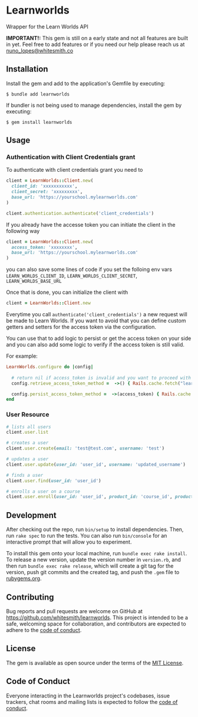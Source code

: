 # Learnworlds

Wrapper for the Learn Worlds API

**IMPORTANT!:** This gem is still on a early state and not all features are built in yet. Feel free to add features or if you need our help please reach us at nuno_lopes@whitesmith.co

## Installation

Install the gem and add to the application's Gemfile by executing:

    $ bundle add learnworlds

If bundler is not being used to manage dependencies, install the gem by executing:

    $ gem install learnworlds

## Usage

### Authentication with Client Credentials grant

To authenticate with client credentials grant you need to 

```ruby
client = LearnWorlds::Client.new(
  client_id: 'xxxxxxxxxxx',
  client_secret: 'xxxxxxxxx',
  base_url: 'https://yourschool.mylearnworlds.com'
)

client.authentication.authenticate('client_credentials')

```

If you already have the accesse token you can initiate the client in the following way

```ruby
client = LearnWorlds::Client.new(
  access_token: 'xxxxxxxx',
  base_url: 'https://yourschool.mylearnworlds.com'
)
```

you can also save some lines of code if you set the folloing env vars `LEARN_WORLDS_CLIENT_ID`, `LEARN_WORLDS_CLIENT_SECRET`, `LEARN_WORLDS_BASE_URL`

Once that is done, you can initialize the client with 

```ruby
client = LearnWorlds::Client.new
```

Everytime you call `authenticate('client_credentials')` a new request will be made to Learn Worlds. 
If you want to avoid that you can define custom getters and setters for the access token via the configuration.

You can use that to add logic to persist or get the access token on your side and you can also add some logic to verify if the access token is still valid.

For example:

```ruby
LearnWorlds.configure do |config|
  
  # return nil if access_token is invalid and you want to proceed with the authentication process
  config.retrieve_access_token_method =  ->() { Rails.cache.fetch("learnworlds_access_token") }

  config.persist_access_token_method =  ->(access_token) { Rails.cache.write('learnworlds_access_token', access_token) } }
end
```

### User Resource

```ruby
# lists all users
client.user.list

# creates a user
client.user.create(email: 'test@test.com', username: 'test')

# updates a user
client.user.update(user_id: 'user_id', username: 'updated_username')

# finds a user
client.user.find(user_id: 'user_id')

# enrolls a user on a course
client.user.enroll(user_id: 'user_id', product_id: 'course_id', product_type: 'course', price: 0)
```


## Development

After checking out the repo, run `bin/setup` to install dependencies. Then, run `rake spec` to run the tests. You can also run `bin/console` for an interactive prompt that will allow you to experiment.

To install this gem onto your local machine, run `bundle exec rake install`. To release a new version, update the version number in `version.rb`, and then run `bundle exec rake release`, which will create a git tag for the version, push git commits and the created tag, and push the `.gem` file to [rubygems.org](https://rubygems.org).

## Contributing

Bug reports and pull requests are welcome on GitHub at https://github.com/whitesmith/learnworlds. This project is intended to be a safe, welcoming space for collaboration, and contributors are expected to adhere to the [code of conduct](https://github.com/whitesmith/learnworlds/blob/main/CODE_OF_CONDUCT.md).

## License

The gem is available as open source under the terms of the [MIT License](https://opensource.org/licenses/MIT).

## Code of Conduct

Everyone interacting in the Learnworlds project's codebases, issue trackers, chat rooms and mailing lists is expected to follow the [code of conduct](https://github.com/whitesmith/learnworlds/blob/main/CODE_OF_CONDUCT.md).
